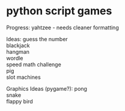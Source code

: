 # python script games
Progress:
yahtzee - needs cleaner formatting

Ideas:
guess the number\
blackjack\
hangman\
wordle\
speed math challenge\
pig\
slot machines

Graphics Ideas (pygame?):
pong\
snake\
flappy bird
